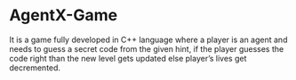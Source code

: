 # AgentX-Game
It is a game fully developed in C++ language where a player is an agent and needs to guess a secret code from the given hint, if the player guesses the code right than the new level gets updated else player’s lives get decremented.
